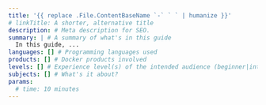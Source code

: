 ```yaml
---
title: '{{ replace .File.ContentBaseName `-` ` ` | humanize }}'
# linkTitle: A shorter, alternative title 
description: # Meta description for SEO.
summary: | # A summary of what's in this guide
  In this guide, ...
languages: [] # Programming languages used
products: [] # Docker products involved
levels: [] # Experience level(s) of the intended audience (beginner|intermediate|advanced)
subjects: [] # What's it about?
params:
  # time: 10 minutes
---
```

